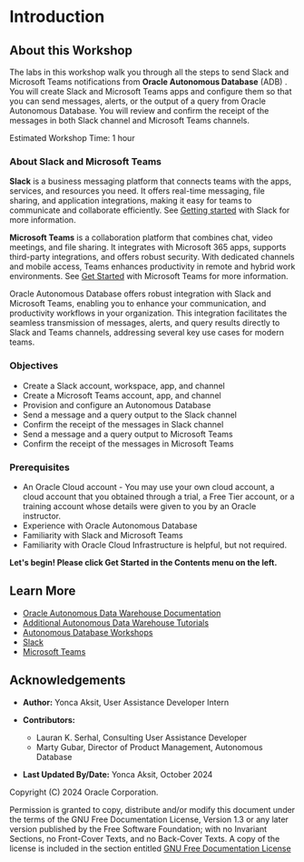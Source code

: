 # Introduction

## About this Workshop

The labs in this workshop walk you through all the steps to send Slack and Microsoft Teams notifications from **Oracle Autonomous Database** (ADB) . You will create Slack and Microsoft Teams apps and configure them so that you can send messages, alerts, or the output of a query from Oracle Autonomous Database. You will review and confirm the receipt of the messages in both Slack channel and Microsoft Teams channels.

Estimated Workshop Time: 1 hour

### About Slack and Microsoft Teams

**Slack** is a business messaging platform that connects teams with the apps, services, and resources you need. It offers real-time messaging, file sharing, and application integrations, making it easy for teams to communicate and collaborate efficiently. See [Getting started](https://slack.com/help/articles/360059928654-How-to-use-Slack--your-quick-start-guide) with Slack for more information.

**Microsoft Teams** is a collaboration platform that combines chat, video meetings, and file sharing. It integrates with Microsoft 365 apps, supports third-party integrations, and offers robust security. With dedicated channels and mobile access, Teams enhances productivity in remote and hybrid work environments. See [Get Started](https://support.microsoft.com/en-us/office/get-started-with-microsoft-teams-b98d533f-118e-4bae-bf44-3df2470c2b12) with Microsoft Teams for more information.

Oracle Autonomous Database offers robust integration with Slack and Microsoft Teams, enabling you to enhance your communication, and productivity workflows in your organization. This integration facilitates the seamless transmission of messages, alerts, and query results directly to Slack and Teams channels, addressing several key use cases for modern teams.

### Objectives

- Create a Slack account, workspace, app, and channel
- Create a Microsoft Teams account, app, and  channel
- Provision and configure an Autonomous Database
- Send a message and a query output to the Slack channel
- Confirm the receipt of the messages in Slack channel
- Send a message and a query output to Microsoft Teams
- Confirm the receipt of the messages in Microsoft Teams

### Prerequisites

- An Oracle Cloud account - You may use your own cloud account, a cloud account that you obtained through a trial, a Free Tier account, or a training account whose details were given to you by an Oracle instructor.
- Experience with Oracle Autonomous Database
- Familiarity with Slack and Microsoft Teams
- Familiarity with Oracle Cloud Infrastructure is helpful, but not required.

**Let's begin! Please click Get Started in the Contents menu on the left.**

## Learn More

- [Oracle Autonomous Data Warehouse Documentation](https://docs.oracle.com/en/cloud/paas/autonomous-data-warehouse-cloud/index.html)
- [Additional Autonomous Data Warehouse Tutorials](https://docs.oracle.com/en/cloud/paas/autonomous-database/serverless/adbsb/tutorials.html)
- [Autonomous Database Workshops](https://apexapps.oracle.com/pls/apex/dbpm/r/livelabs/livelabs-workshop-cards?p100_workshop_series=222)
- [Slack](https://slack.com/)
- [Microsoft Teams](https://www.microsoft.com/en-us/microsoft-teams/group-chat-software)

## Acknowledgements

+ **Author:** Yonca Aksit, User Assistance Developer Intern

+ **Contributors:**

    * Lauran K. Serhal, Consulting User Assistance Developer
    * Marty Gubar, Director of Product Management, Autonomous Database

+ **Last Updated By/Date:** Yonca Aksit, October 2024

Copyright (C) 2024 Oracle Corporation.

Permission is granted to copy, distribute and/or modify this document
under the terms of the GNU Free Documentation License, Version 1.3
or any later version published by the Free Software Foundation;
with no Invariant Sections, no Front-Cover Texts, and no Back-Cover Texts.
A copy of the license is included in the section entitled [GNU Free Documentation License](files/gnu-free-documentation-license.txt)

